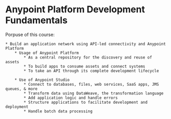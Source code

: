 # Anypoint Platform Development Fundamentals 

Porpuse of this course:

    * Build an application network using API-led connectivity and Anypoint Platform 
        * Usage of Anypoint Platform 
            * As a central repository for the discovery and reuse of assets 
            * To build apps to consume assets and connect systems
            * To take an API through its complete development lifecycle

        * Use of Anypoint Studio
            * Connect to databases, files, web services, SaaS apps, JMS queues, & more
            * Transform data using DataWeave, the transformation language
            * Add application logic and handle errors
            * Structure applications to facilitate development and deployment
            * Handle batch data processing 

